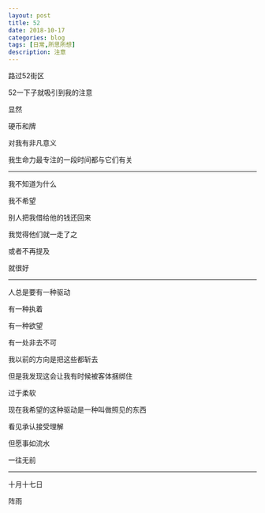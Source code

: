 ```yaml
---
layout: post
title: 52
date: 2018-10-17
categories: blog
tags: [日常,所思所想]
description: 注意
---
```


路过52街区

52一下子就吸引到我的注意

显然

硬币和牌

对我有非凡意义

我生命力最专注的一段时间都与它们有关

------

我不知道为什么

我不希望

别人把我借给他的钱还回来

我觉得他们就一走了之

或者不再提及

就很好

------

人总是要有一种驱动

有一种执着

有一种欲望

有一处非去不可

我以前的方向是把这些都斩去

但是我发现这会让我有时候被客体捆绑住

过于柔软

现在我希望的这种驱动是一种叫做照见的东西

看见承认接受理解

但愿事如流水

一往无前

------

十月十七日

阵雨
